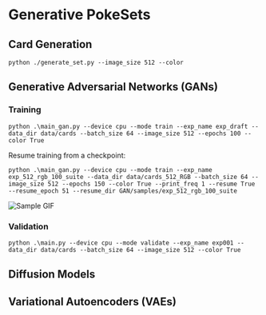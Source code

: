 # Generative PokeSets

## Card Generation

```batch
python ./generate_set.py --image_size 512 --color
```

## Generative Adversarial Networks (GANs)

### Training

```batch
python .\main_gan.py --device cpu --mode train --exp_name exp_draft --data_dir data/cards --batch_size 64 --image_size 512 --epochs 100 --color True
```

Resume training from a checkpoint:

```batch
python .\main_gan.py --device cpu --mode train --exp_name exp_512_rgb_100_suite --data_dir data/cards_512_RGB --batch_size 64 --image_size 512 --epochs 150 --color True --print_freq 1 --resume True --resume_epoch 51 --resume_dir GAN/samples/exp_512_rgb_100_suite
```

![Sample GIF](https://github.com/aristo6253/generative-pokeset/GAN/exp_64_rgb_250.gif)

### Validation

```batch
python .\main.py --device cpu --mode validate --exp_name exp001 --data_dir data/cards --batch_size 64 --image_size 512 --color True
```

## Diffusion Models

## Variational Autoencoders (VAEs)
